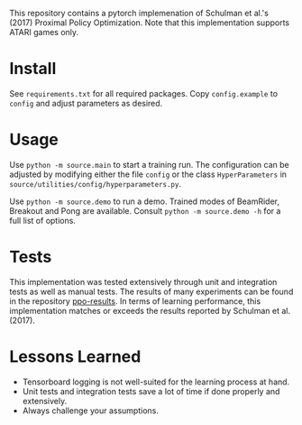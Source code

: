 This repository contains a pytorch implemenation of Schulman et al.'s (2017) Proximal Policy Optimization. Note that this
implementation supports ATARI games only.

# Install
See `requirements.txt` for all required packages. Copy `config.example` to `config` and adjust parameters as desired.

# Usage
Use `python -m source.main` to start a training run. The configuration can be adjusted by modifying either the file
`config` or the class `HyperParameters` in `source/utilities/config/hyperparameters.py`.

Use `python -m source.demo` to run a demo. Trained modes of BeamRider, Breakout and Pong are available. Consult 
`python -m source.demo -h` for a full list of options.

# Tests
This implementation was tested extensively through unit and integration tests as well as manual tests. The results of
many experiments can be found in the repository [ppo-results](https://github.com/aethiles/ppo-results). In terms of
learning performance, this implementation matches or exceeds the results reported by Schulman et al. (2017).

# Lessons Learned
- Tensorboard logging is not well-suited for the learning process at hand.
- Unit tests and integration tests save a lot of time if done properly and extensively.
- Always challenge your assumptions.
